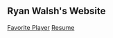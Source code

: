 ## Ryan Walsh's Website

[Favorite Player](https://rwalsh299.github.io/cse15l-lab-reports/bestplayerever.html)
[Resume](https://rwalsh299.github.io/cse15l-lab-reports/resume.html)


